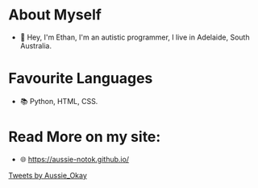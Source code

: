 # About Myself
- 👋 Hey, I'm Ethan, I'm an autistic programmer, I live in Adelaide, South Australia.

# Favourite Languages
- 📚 Python, HTML, CSS.

# Read More on my site: 
- 🌐 https://aussie-notok.github.io/
<!-- Tweets -->
<a class="twitter-timeline" data-width="1000" data-height="400" data-dnt="true" data-theme="dark" href="https://twitter.com/Aussie_Okay?ref_src=twsrc%5Etfw">Tweets by Aussie_Okay</a> <script async src="https://platform.twitter.com/widgets.js" charset="utf-8"></script> 
